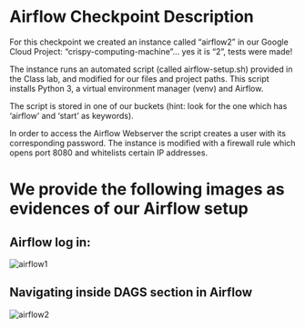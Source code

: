 # Airflow Checkpoint Description

For this checkpoint we created an instance called “airflow2” in our Google Cloud Project: “crispy-computing-machine”... yes it is “2”, tests were made!

The instance runs an automated script (called airflow-setup.sh) provided in the Class lab, and modified for our files and project paths. This script installs Python 3, a virtual environment manager (venv) and Airflow.

The script is stored in one of our buckets (hint: look for the one which has ‘airflow’ and ‘start’ as keywords).

In order to access the Airflow Webserver the script creates a user with its corresponding password. The instance is modified with a firewall rule which opens port 8080 and whitelists certain IP addresses.

# We provide the following images as evidences of our Airflow setup

## Airflow log in:

![airflow1](https://user-images.githubusercontent.com/69408484/162349582-97df0d98-fdf4-4a68-8e82-4702beee578f.jpeg)

## Navigating inside DAGS section in Airflow

![airflow2](https://user-images.githubusercontent.com/69408484/162349729-1d10c2f8-30b2-4810-a73c-39f250a63154.jpeg)
